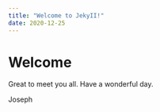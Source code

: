 ```yaml
---
title: "Welcome to JekyII!"
date: 2020-12-25
---
```


# Welcome

Great to meet you all. Have a wonderful day.

Joseph

